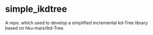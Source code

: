 # simple_ikdtree
A repo. which used to develop a simplified incremental kd-Tree library based on hku-mars/ikd-Tree.
